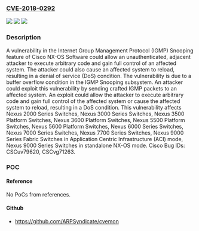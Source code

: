 ### [CVE-2018-0292](https://cve.mitre.org/cgi-bin/cvename.cgi?name=CVE-2018-0292)
![](https://img.shields.io/static/v1?label=Product&message=Cisco%20NX-OS%20unknown&color=blue)
![](https://img.shields.io/static/v1?label=Version&message=Cisco%20NX-OS%20unknown%20&color=brightgreen)
![](https://img.shields.io/static/v1?label=Vulnerability&message=CWE-119&color=brightgreen)

### Description

A vulnerability in the Internet Group Management Protocol (IGMP) Snooping feature of Cisco NX-OS Software could allow an unauthenticated, adjacent attacker to execute arbitrary code and gain full control of an affected system. The attacker could also cause an affected system to reload, resulting in a denial of service (DoS) condition. The vulnerability is due to a buffer overflow condition in the IGMP Snooping subsystem. An attacker could exploit this vulnerability by sending crafted IGMP packets to an affected system. An exploit could allow the attacker to execute arbitrary code and gain full control of the affected system or cause the affected system to reload, resulting in a DoS condition. This vulnerability affects Nexus 2000 Series Switches, Nexus 3000 Series Switches, Nexus 3500 Platform Switches, Nexus 3600 Platform Switches, Nexus 5500 Platform Switches, Nexus 5600 Platform Switches, Nexus 6000 Series Switches, Nexus 7000 Series Switches, Nexus 7700 Series Switches, Nexus 9000 Series Fabric Switches in Application Centric Infrastructure (ACI) mode, Nexus 9000 Series Switches in standalone NX-OS mode. Cisco Bug IDs: CSCuv79620, CSCvg71263.

### POC

#### Reference
No PoCs from references.

#### Github
- https://github.com/ARPSyndicate/cvemon

